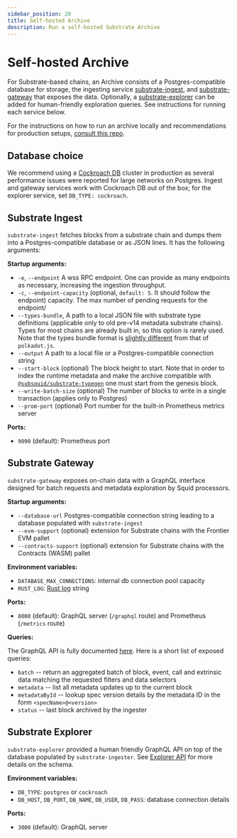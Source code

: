 ```yaml
---
sidebar_position: 20
title: Self-hosted Archive
description: Run a self-hosted Substrate Archive
---
```


# Self-hosted Archive

For Substrate-based chains, an Archive consists of a Postgres-compatible database for storage, the ingesting service [substrate-ingest](https://github.com/subsquid/squid-sdk/tree/master/substrate/substrate-ingest), and [substrate-gateway](https://github.com/subsquid/archive-gateway) that exposes the data. Optionally, a [substrate-explorer](https://github.com/subsquid/squid-sdk/tree/master/substrate/substrate-explorer) can be added for human-friendly exploration queries. See instructions for running each service below.

For the instructions on how to run an archive locally and recommendations for production setups, [consult this repo](https://github.com/subsquid/squid-archive-setup). 

## Database choice

We recommend using a [Cockroach DB](https://www.cockroachlabs.com/docs/cockroachcloud/quickstart.html?filters=local) cluster in production as several performance issues were reported for large networks on Postgres. Ingest and gateway services work with Cockroach DB out of the box; for the explorer service, set `DB_TYPE: cockroach`. 

## Substrate Ingest

`substrate-ingest` fetches blocks from a substrate chain and dumps them into a Postgres-compatible database or as JSON lines. It has the following arguments: 

**Startup arguments:**

- `-e`, `--endpoint` A wss RPC endpoint. One can provide as many endpoints as necessary, increasing the ingestion throughput.
- `-c`, `--endpoint-capacity` (optional, `default: 5`. It should follow the endpoint) capacity. The max number of pending requests for the endpoint/
- `--types-bundle`, A path to a local JSON file with substrate type definitions (applicable only to old pre-v14 metadata substrate chains). Types for most chains are already built in, so this option is rarely used. Note that the types bundle format is [slightly different](https://github.com/subsquid/squid/tree/master/substrate/substrate-metadata/src/old/definitions) from that of `polkadot.js`.
- `--output` A path to a local file or a Postgres-compatible connection string
- `--start-block` (optional) The block height to start. Note that in order to index the runtime metadata and make the archive compatible with [`@subsquid/substrate-typegen`](/substrate-indexing/squid-substrate-typegen) one must start from the genesis block. 
- `--write-batch-size` (optional) The number of blocks to write in a single transaction (applies only to Postgres)
- `--prom-port` (optional) Port number for the built-in Prometheus metrics server

**Ports:**

- `9090` (default): Prometheus port

## Substrate Gateway

`substrate-gateway` exposes on-chain data with a GraphQL interface designed for batch requests and metadata exploration by Squid processors.

**Startup arguments:**

- `--database-url` Postgres-compatible connection string leading to a database populated with `substrate-ingest`
- `--evm-support` (optional) extension for Substrate chains with the Frontier EVM pallet
- `--contracts-support` (optional) extension for Substrate chains with the Contracts (WASM) pallet

**Environment variables:**

- `DATABASE_MAX_CONNECTIONS`: internal db connection pool capacity
- `RUST_LOG`: [Rust log](https://rust-lang-nursery.github.io/rust-cookbook/development_tools/debugging/config_log.html) string

**Ports:**

- `8000` (default): GraphQL server (`/graphql` route) and Prometheus (`/metrics` route)

**Queries:**

The GraphQL API is fully documented [here](/archives/substrate/batch-api). Here is a short list of exposed queries:

- `batch` -- return an aggregated batch of block, event, call and extrinsic data matching the requested filters and data selectors
- `metadata` -- list all metadata updates up to the current block
- `metadataById` -- lookup spec version details by the metadata ID in the form `<specName>@<version>`
- `status` -- last block archived by the ingester

## Substrate Explorer

`substrate-explorer` provided a human friendly GraphQL API on top of the database populated by `substrate-ingester`. See [Explorer API](/archives/substrate/archives-explorer-api) for more details on the schema.

**Environment variables:**

- `DB_TYPE`: `postgres` or `cockroach` 
- `DB_HOST`, `DB_PORT`, `DB_NAME`, `DB_USER`, `DB_PASS`: database connection details

**Ports:**

- `3000` (default): GraphQL server
